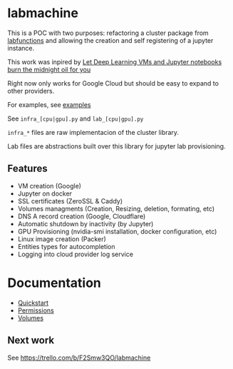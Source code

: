# labmachine

This is a POC with two purposes: refactoring a cluster package from [labfunctions](github.com/labfunctions/labfunctions) and allowing the creation and self registering of a jupyter instance.

This work was inpired by [Let Deep Learning VMs and Jupyter notebooks burn the midnight oil for you](https://cloud.google.com/blog/products/ai-machine-learning/let-deep-learning-vms-and-jupyter-notebooks-to-burn-the-midnight-oil-for-you-robust-and-automated-training-with-papermill)

Right now only works for Google Cloud but should be easy to expand to other providers. 


For examples, see [examples](examples/)

See `infra_[cpu|gpu].py` and `lab_[cpu|gpu].py`

`infra_*` files are raw implementacion of the cluster library.

Lab files are abstractions built over this library for jupyter lab provisioning.

## Features

- VM creation (Google)
- Jupyter on docker
- SSL certificates (ZeroSSL & Caddy)
- Volumes managments (Creation, Resizing, deletion, formating, etc)
- DNS A record creation (Google, Cloudflare)
- Automatic shutdown by inactivity (by Jupyter)
- GPU Provisioning (nvidia-smi installation, docker configuration, etc)
- Linux image creation (Packer)
- Entities types for autocompletion
- Logging into cloud provider log service

# Documentation

- [Quickstart](docs/quickstart.md)
- [Permissions](docs/permissions.md)
- [Volumes](docs/volumes.md)


## Next work

See https://trello.com/b/F2Smw3QO/labmachine

